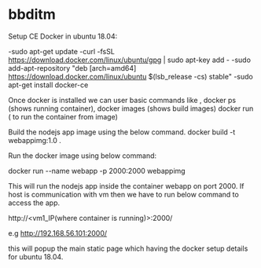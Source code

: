 # bbditm
Setup CE Docker in ubuntu 18.04:

-sudo apt-get update -curl -fsSL https://download.docker.com/linux/ubuntu/gpg | sudo apt-key add - -sudo add-apt-repository "deb [arch=amd64] https://download.docker.com/linux/ubuntu $(lsb_release -cs) stable" -sudo apt-get install docker-ce

Once docker is installed we can user basic commands like , docker ps (shows running container), docker images (shows build images) docker run ( to run the container from image)

Build the nodejs app image using the below command. docker build -t webappimg:1.0 .

Run the docker image using below command:

docker run --name webapp -p 2000:2000 webappimg

This will run the nodejs app inside the container webapp on port 2000. If host is communication with vm then we have to run below command to access the app.

http://<vm1_IP(where container is running)>:2000/

e.g http://192.168.56.101:2000/

this will popup the main static page which having the docker setup details for ubuntu 18.04.